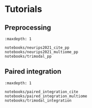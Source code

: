 # Tutorials

## Preprocessing

```{toctree}
:maxdepth: 1

notebooks/neurips2021_cite_pp
notebooks/neurips2021_multiome_pp
notebooks/trimodal_pp

```

## Paired integration

```{toctree}
:maxdepth: 1

notebooks/paired_integration_cite
notebooks/paired_integration_multiome
notebooks/trimodal_integration

```